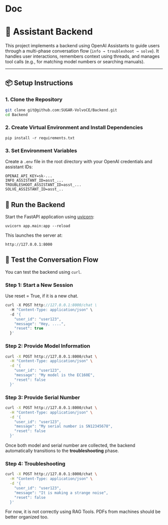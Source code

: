 # Doc

# 💬 Assistant Backend

This project implements a backend using OpenAI Assistants to guide users through a multi-phase conversation flow (`info → troubleshoot → solve`). It handles user interactions, remembers context using threads, and manages tool calls (e.g., for matching model numbers or searching manuals).

---

## 📦 Setup Instructions

### 1. Clone the Repository

```bash
git clone git@github.com:SUGAR-VolvoCE/Backend.git
cd Backend
```

### 2. Create Virtual Environment and Install Dependencies

```
pip install -r requirements.txt
```

### 3. Set Environment Variables

Create a `.env` file in the root directory with your OpenAI credentials and assistant IDs:

```
OPENAI_API_KEY=sk-...
INFO_ASSISTANT_ID=asst_...
TROUBLESHOOT_ASSISTANT_ID=asst_...
SOLVE_ASSISTANT_ID=asst_..
```

## 🚀 Run the Backend

Start the FastAPI application using [uvicorn](https://www.uvicorn.org/):

```
uvicorn app.main:app --reload
```

This launches the server at:

```
http://127.0.0.1:8000
```

## 🧪 Test the Conversation Flow

You can test the backend using `curl`.

### Step 1: Start a New Session

Use reset = True, if it is a new chat.

```jsx
curl -X POST http://127.0.0.1:8000/chat \
  -H "Content-Type: application/json" \
  -d '{
    "user_id": "user123",
    "message": "Hey, ....",
    "reset": true
  }'
```

### Step 2: Provide Model Information

```bash
curl -X POST http://127.0.0.1:8000/chat \
  -H "Content-Type: application/json" \
  -d '{
    "user_id": "user123",
    "message": "My model is the EC160E",
    "reset": false
  }'
```

### Step 3: Provide Serial Number

```bash
curl -X POST http://127.0.0.1:8000/chat \
  -H "Content-Type: application/json" \
  -d '{
    "user_id": "user123",
    "message": "My serial number is SN12345678",
    "reset": false
  }'
```

Once both model and serial number are collected, the backend automatically transitions to the **troubleshooting** phase.

### Step 4: Troubleshooting

```bash
curl -X POST http://127.0.0.1:8000/chat \
  -H "Content-Type: application/json" \
  -d '{
    "user_id": "user123",
    "message": "It is making a strange noise",
    "reset": false
  }'
```

For now, it is not correctly using RAG Tools. PDFs from machines should be better organized too.
